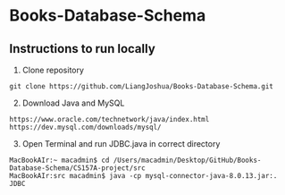 # Books-Database-Schema
## Instructions to run locally 

1) Clone repository 

```
git clone https://github.com/LiangJoshua/Books-Database-Schema.git
```

2) Download Java and MySQL 

````
https://www.oracle.com/technetwork/java/index.html
https://dev.mysql.com/downloads/mysql/
````

3) Open Terminal and run JDBC.java in correct directory
````
MacBookAIr:~ macadmin$ cd /Users/macadmin/Desktop/GitHub/Books-Database-Schema/CS157A-project/src 
MacBookAIr:src macadmin$ java -cp mysql-connector-java-8.0.13.jar:. JDBC
````
